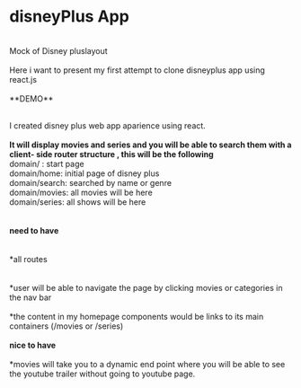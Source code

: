 # disneyPlus App
<br>
Mock of Disney pluslayout<br>
<br>
Here i want to present my first attempt to clone disneyplus app using react.js<br>
<br>
**DEMO**<br>
<br>


I created disney plus web app aparience using react.<br>
<br>
**It will display movies and series and you will be able to search them with a client- side router structure , this will be the following**<br>
domain/ : start page<br>
domain/home: initial page of disney plus<br>
domain/search: searched by name or genre<br>
domain/movies: all movies will be here<br>
domain/series: all shows will be here<br>
<br>
<br>
**need to have**<br>
<br>
<br>
*all routes<br>
<br>
<br>
*user will be able to navigate the page by clicking movies or categories in the nav bar<br>
<br>
*the content in my homepage components would be links to its main containers (/movies or /series)<br>
<br>
**nice to have**<br>
<br>
*movies will take you to a dynamic end point where you will be able to see the youtube trailer without going to youtube page.
